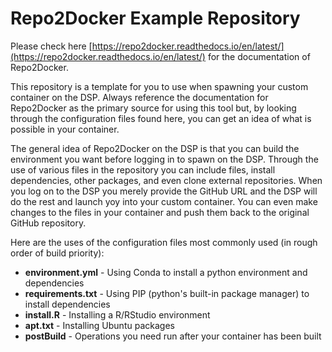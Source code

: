 # Repo2Docker Example Repository

Please check here [https://repo2docker.readthedocs.io/en/latest/](https://repo2docker.readthedocs.io/en/latest/) for the documentation of Repo2Docker.

This repository is a template for you to use when spawning your custom container on the DSP.  Always reference
the documentation for Repo2Docker as the primary source for using this tool but, by looking through the 
configuration files found here, you can get an idea of what is possible in your container.

The general idea of Repo2Docker on the DSP is that you can build the environment you want before logging in to spawn on the DSP.  Through the use of various files in the repository you can include files,  install dependencies, other packages, and even clone external repositories.  When you log
on to the DSP you merely provide the GitHub URL and the DSP will do the rest and launch yoy into your custom container.  You can even make changes to the files in your container and push them back to the original GitHub repository.

Here are the uses of the configuration files most commonly used (in rough order of build priority):

- **environment.yml** - Using Conda to install a python environment and dependencies
- **requirements.txt** - Using PIP (python's built-in package manager) to install dependencies
- **install.R** - Installing a R/RStudio environment
- **apt.txt** - Installing Ubuntu packages
- **postBuild** - Operations you need run after your container has been built

